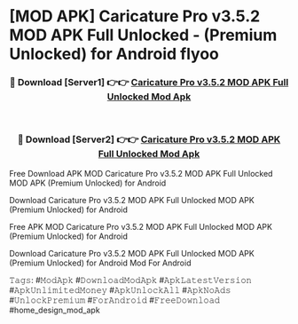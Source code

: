 # [MOD APK] Caricature Pro v3.5.2 MOD APK Full Unlocked - (Premium Unlocked) for Android flyoo



<div align="center">
<h3>🔴 Download [Server1] 👉👉 <a href="https://momento.my/?title=Caricature_Pro_v3.5.2_MOD_APK_Full_Unlocked">Caricature Pro v3.5.2 MOD APK Full Unlocked Mod Apk</a></h3><br>

<h3>🔴 Download [Server2] 👉👉 <a href="https://momento.my/?title=Caricature_Pro_v3.5.2_MOD_APK_Full_Unlocked">Caricature Pro v3.5.2 MOD APK Full Unlocked Mod Apk</a></h3>
</div>



Free Download APK MOD Caricature Pro v3.5.2 MOD APK Full Unlocked MOD APK (Premium Unlocked) for Android

Download Caricature Pro v3.5.2 MOD APK Full Unlocked MOD APK (Premium Unlocked) for Android

Free APK MOD Caricature Pro v3.5.2 MOD APK Full Unlocked MOD APK (Premium Unlocked) for Android

Download Caricature Pro v3.5.2 MOD APK Full Unlocked MOD APK (Premium Unlocked) for Android Mod For Android

𝚃𝚊𝚐𝚜: #𝙼𝚘𝚍𝙰𝚙𝚔 #𝙳𝚘𝚠𝚗𝚕𝚘𝚊𝚍𝙼𝚘𝚍𝙰𝚙𝚔 #𝙰𝚙𝚔𝙻𝚊𝚝𝚎𝚜𝚝𝚅𝚎𝚛𝚜𝚒𝚘𝚗 #𝙰𝚙𝚔𝚄𝚗𝚕𝚒𝚖𝚒𝚝𝚎𝚍𝙼𝚘𝚗𝚎𝚢 #𝙰𝚙𝚔𝚄𝚗𝚕𝚘𝚌𝚔𝙰𝚕𝚕 #𝙰𝚙𝚔𝙽𝚘𝙰𝚍𝚜 #𝚄𝚗𝚕𝚘𝚌𝚔𝙿𝚛𝚎𝚖𝚒𝚞𝚖 #𝙵𝚘𝚛𝙰𝚗𝚍𝚛𝚘𝚒𝚍 #𝙵𝚛𝚎𝚎𝙳𝚘𝚠𝚗𝚕𝚘𝚊𝚍 #home_design_mod_apk
